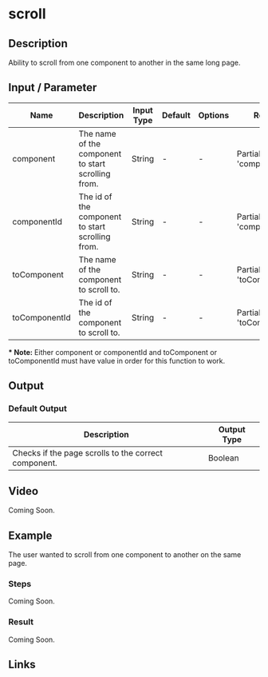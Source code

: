 # scroll

## Description

Ability to scroll from one component to another in the same long page.

## Input / Parameter

| Name | Description | Input Type | Default | Options | Required |
| ------ | ------ | ------ | ------ | ------ | ------ |
| component | The name of the component to start scrolling from. | String | - | - | Partial (Yes if no 'componentId'.) |
| componentId | The id of the component to start scrolling from. | String | - | - | Partial (Yes if no 'component'.) | 
| toComponent | The name of the component to scroll to. | String | - | - | Partial (Yes if no 'toComponentId'.) | 
| toComponentId | The id of the component to scroll to. | String | - | - | Partial (Yes if no 'toComponent'.) |

__\* Note:__ Either component or componentId and toComponent or toComponentId must have value in order for this function to work.

## Output

### Default Output

| Description | Output Type |
| ------ | ------ |
| Checks if the page scrolls to the correct component. | Boolean |

## Video

Coming Soon.

## Example

The user wanted to scroll from one component to another on the same page.

### Steps

Coming Soon.

### Result

Coming Soon.

## Links
